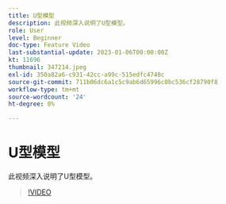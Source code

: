 ```yaml
---
title: U型模型
description: 此视频深入说明了U型模型。
role: User
level: Beginner
doc-type: Feature Video
last-substantial-update: 2023-01-06T00:00:00Z
kt: 11696
thumbnail: 347214.jpeg
exl-id: 350a82a6-c931-42cc-a99c-515edfc4748c
source-git-commit: 711b06dc6a1c5c9ab6d65996c0bc536cf28790f8
workflow-type: tm+mt
source-wordcount: '24'
ht-degree: 0%

---
```


# U型模型

此视频深入说明了U型模型。

>[!VIDEO](https://video.tv.adobe.com/v/347214/?quality=12&learn=on)

